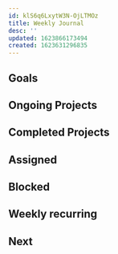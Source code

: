 ```yaml
---
id: klS6q6LxytW3N-OjLTMOz
title: Weekly Journal
desc: ''
updated: 1623866173494
created: 1623631296835
---
```



## Goals

## Ongoing Projects 

## Completed Projects

## Assigned

## Blocked

## Weekly recurring

## Next
